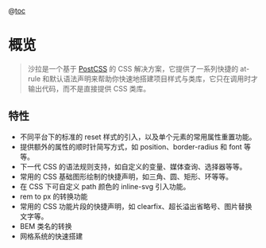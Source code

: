 @[toc](title)

# 概览
> 沙拉是一个基于 <a href="http://postcss.org/">PostCSS</a> 的 CSS 解决方案，它提供了一系列快捷的 at-rule 和默认语法声明来帮助你快速地搭建项目样式与类库，它只在调用时才输出代码，而不是直接提供 CSS 类库。

## 特性
- 不同平台下的标准的 reset 样式的引入，以及单个元素的常用属性重置功能。  
- 提供额外的属性的顺时针简写方式，如 position、border-radius 和 font 等等。 
- 下一代 CSS 的语法规则支持，如自定义的变量、媒体查询、选择器等等。 
- 常用的 CSS 基础图形绘制的快捷声明，如三角、圆、矩形、环等等。 
- 在 CSS 下可自定义 path 颜色的 inline-svg 引入功能。 
- rem to px 的转换功能 
- 常用的 CSS 功能片段的快捷声明，如 clearfix、超长溢出省略号、图片替换文字等。 
- BEM 类名的转换 
- 网格系统的快速搭建
